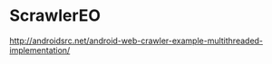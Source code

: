 ScrawlerEO
==========

http://androidsrc.net/android-web-crawler-example-multithreaded-implementation/
